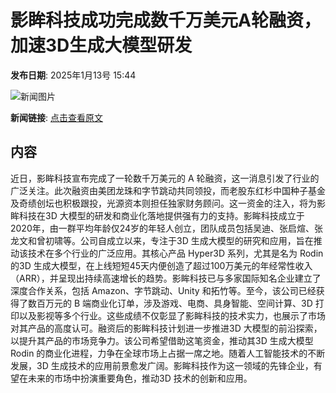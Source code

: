 # 影眸科技成功完成数千万美元A轮融资，加速3D生成大模型研发

**发布日期**: 2025年1月13号 15:44

![新闻图片](https://pic.chinaz.com/picmap/201901101704279841_1.jpg)

**新闻链接**: [点击查看原文](https://www.aibase.com/zh/news/14668)

## 内容

近日，影眸科技宣布完成了一轮数千万美元的 A 轮融资，这一消息引发了行业的广泛关注。此次融资由美团龙珠和字节跳动共同领投，而老股东红杉中国种子基金及奇绩创坛也积极跟投，光源资本则担任独家财务顾问。这一资金的注入，将为影眸科技在3D 大模型的研发和商业化落地提供强有力的支持。影眸科技成立于2020年，由一群平均年龄仅24岁的年轻人创立，团队成员包括吴迪、张启煊、张龙文和曾初啸等。公司自成立以来，专注于3D 生成大模型的研究和应用，旨在推动该技术在多个行业的广泛应用。其核心产品 Hyper3D 系列，尤其是名为 Rodin 的3D 生成大模型，在上线短短45天内便创造了超过100万美元的年经常性收入（ARR），并呈现出持续高速增长的趋势。影眸科技已与多家国际知名企业建立了深度合作关系，包括 Amazon、字节跳动、Unity 和拓竹等。至今，该公司已经获得了数百万元的 B 端商业化订单，涉及游戏、电商、具身智能、空间计算、3D 打印以及影视等多个行业。这些成绩不仅彰显了影眸科技的技术实力，也展示了市场对其产品的高度认可。融资后的影眸科技计划进一步推进3D 大模型的前沿探索，以提升其产品的市场竞争力。该公司希望借助这笔资金，推动其3D 生成大模型 Rodin 的商业化进程，力争在全球市场上占据一席之地。随着人工智能技术的不断发展，3D 生成技术的应用前景愈发广阔。影眸科技作为这一领域的先锋企业，有望在未来的市场中扮演重要角色，推动3D 技术的创新和应用。
